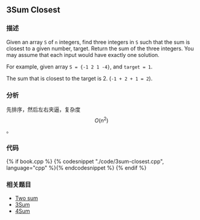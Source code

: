 ## 3Sum Closest


### 描述

Given an array `S` of `n` integers, find three integers in `S` such that the sum is closest to a given number, target. Return the sum of the three integers. You may assume that each input would have exactly one solution.

For example, given array `S = {-1 2 1 -4}`, and `target = 1`.

The sum that is closest to the target is 2. (`-1 + 2 + 1 = 2`).


### 分析

先排序，然后左右夹逼，复杂度 $$O(n^2)$$。


### 代码

{% if book.cpp %}
  {% codesnippet "./code/3sum-closest.cpp", language="cpp" %}{% endcodesnippet %}
{% endif %}


### 相关题目


* [Two sum](two-sum.md)
* [3Sum](3sum.md)
* [4Sum](4sum.md)
